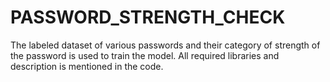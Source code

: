 # PASSWORD_STRENGTH_CHECK
The labeled dataset of various passwords and their category of strength of the password is used to train the model.
All required libraries and description is mentioned in the code.
